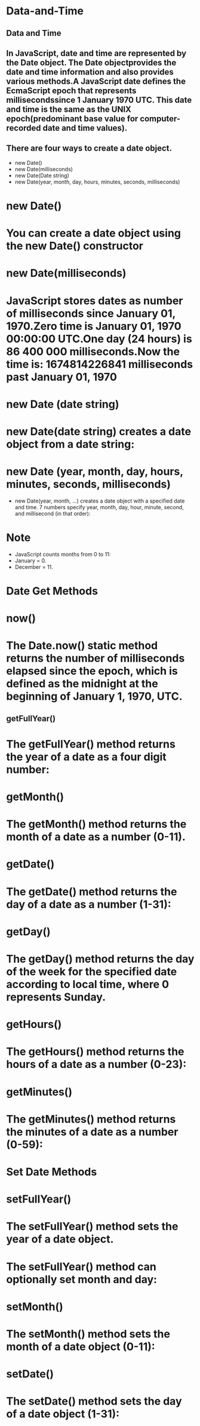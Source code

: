 # Data-and-Time

## Data and Time
## In JavaScript, date and time are represented by the Date object. The Date objectprovides the date and time information and also provides various methods.A JavaScript date defines the EcmaScript epoch that represents millisecondssince 1 January 1970 UTC. This date and time is the same as the UNIX epoch(predominant base value for computer-recorded date and time values).

## There are four ways to create a date object.
- new Date()
- new Date(milliseconds)
- new Date(Date string)
- new Date(year, month, day, hours, minutes, seconds, 
milliseconds)




# new Date()

# You can create a date object using the new Date() constructor
[](/images/newdate.PNG)


# new Date(milliseconds)

# JavaScript stores dates as number of milliseconds since January 01, 1970.Zero time is January 01, 1970 00:00:00 UTC.One day (24 hours) is 86 400 000 milliseconds.Now the time is: 1674814226841 milliseconds past January 01, 1970
[](/images/miliseconds.PNG)

# new Date (date string)
# new Date(date string) creates a date object from a date string:
[](/images/string.PNG)

# new Date (year, month, day, hours, minutes, seconds, milliseconds)

- new Date(year, month, ...) creates a date object with a specified date and time.
7 numbers specify year, month, day, hour, minute, second, and millisecond (in that order):

[](/images/number.PNG)


# Note
- JavaScript counts months from 0 to 11:
- January = 0.
- December = 11.





# Date Get Methods
[](/images/getmethods.PNG)



# now()

# The Date.now() static method returns the number of milliseconds elapsed since the epoch, which is defined as the midnight at the beginning of January 1, 1970, UTC.

[](/images/now.PNG)





## getFullYear()

# The getFullYear() method returns the year of a date as a four digit number:
[](/images/fullyear.PNG)
# getMonth()
# The getMonth() method returns the month of a date as a number (0-11).
[](/images/month.PNG)

# getDate()
# The getDate() method returns the day of a date as a number (1-31):
[](/images/date.PNG)
# getDay()
# The getDay() method returns the day of the week for the specified date according to local time, where 0 represents Sunday. 
[](/images/day.PNG)

# getHours()
# The getHours() method returns the hours of a date as a number (0-23):

[](/images/hours.PNG)

# getMinutes()
# The getMinutes() method returns the minutes of a date as a number (0-59):

[](/images/minute.PNG)

# Set Date Methods
[](/images/set.PNG)

# setFullYear()
# The setFullYear() method sets the year of a date object.
# The setFullYear() method can optionally set month and day:
[](/images/setfullyear.PNG)


# setMonth()
# The setMonth() method sets the month of a date object (0-11):

[](/images/setmonth.PNG)

# setDate()
# The setDate() method sets the day of a date object (1-31):
[](/images/setdate.PNG)